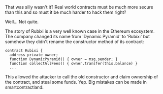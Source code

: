 That was silly wasn't it? Real world contracts must be much more secure than this and so must it be much harder to hack them right?  


Well... Not quite.  


The story of Rubixi is a very well known case in the Ethereum ecosystem. The company changed its name from 'Dynamic Pyramid' to 'Rubixi' but somehow they didn't rename the constructor method of its contract:  
```
contract Rubixi {
  address private owner;
  function DynamicPyramid() { owner = msg.sender; }
  function collectAllFees() { owner.transfer(this.balance) }
  ...
```
This allowed the attacker to call the old constructor and claim ownership of the contract, and steal some funds. Yep. Big mistakes can be made in smartcontractland.
